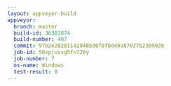 ```yaml
---
layout: appveyor-build
appveyor:
  branch: master
  build-id: 36301874
  build-number: 407
  commit: 97b2e28281142948b30f8f0d49a87027b2309920
  job-id: 50xpjusvg5fu726y
  job-number: 7
  os-name: Windows
  test-result: 0
---
```

